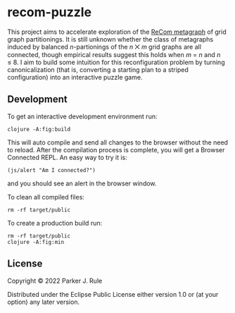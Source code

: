 # recom-puzzle

This project aims to accelerate exploration of the [ReCom metagraph](https://mggg.org/metagraph) of grid graph partitionings. It is still unknown whether the class of metagraphs induced by balanced _n_-partionings of the _n_ ⨉ _m_ grid graphs are all connected, though empirical results suggest this holds when _m_ = _n_ and _n_ ≤ 8. I aim to build some intuition for this reconfiguration problem by turning canonicalization (that is, converting a starting plan to a striped configuration) into an interactive puzzle game.

## Development

To get an interactive development environment run:

    clojure -A:fig:build

This will auto compile and send all changes to the browser without the
need to reload. After the compilation process is complete, you will
get a Browser Connected REPL. An easy way to try it is:

    (js/alert "Am I connected?")

and you should see an alert in the browser window.

To clean all compiled files:

    rm -rf target/public

To create a production build run:

	rm -rf target/public
	clojure -A:fig:min


## License

Copyright © 2022 Parker J. Rule

Distributed under the Eclipse Public License either version 1.0 or (at your option) any later version.
